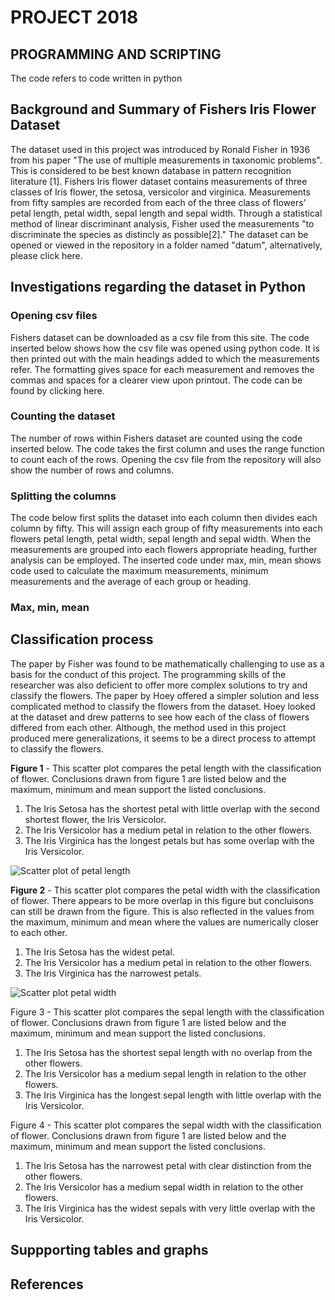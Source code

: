 # PROJECT 2018
## PROGRAMMING AND SCRIPTING
The code refers to code written in python
## Background and Summary of Fishers Iris Flower Dataset
The dataset used in this project was introduced by Ronald Fisher in 1936 from his paper "The use of multiple measurements in taxonomic problems". This is considered to be best known database in pattern recognition literature [1]. Fishers Iris flower dataset contains measurements of three classes of Iris flower, the setosa, versicolor and virginica. Measurements from fifty samples are recorded from each of the three class of flowers' petal length, petal width, sepal length and sepal width. Through a statistical method of linear discriminant analysis, Fisher used the measurements "to discriminate the species as distincly as possible[2]." The dataset can be opened or viewed in the repository in a folder named "datum", alternatively, please click here.  
## Investigations regarding the dataset in Python
### Opening csv files
Fishers dataset can be downloaded as a csv file from this site. The code inserted below shows how the csv file was opened using python code. It is then printed out with the main headings added to which the measurements refer. The formatting gives space for each measurement and removes the commas and spaces for a clearer view upon printout. The code can be found by clicking here.

### Counting the dataset
The number of rows within Fishers dataset are counted using the code inserted below. The code takes the first column and uses the range function to count each of the rows. Opening the csv file from the repository will also show the number of rows and columns. 

### Splitting the columns
The code below first splits the dataset into each column then divides each column by fifty. This will assign each group of fifty measurements into each flowers petal length, petal width, sepal length and sepal width. When the measurements are grouped into each flowers appropriate heading, further analysis can be employed. The inserted code under max, min, mean shows code used to calculate the maximum measurements, minimum measurements and the average of each group or heading. 

### Max, min, mean
 
## Classification process
The paper by Fisher was found to be mathematically challenging to use as a basis for the conduct of this project. The programming skills of the researcher was also deficient to offer more complex solutions to try and classify the flowers. The paper by Hoey offered a simpler solution and less complicated method to classify the flowers from the dataset. Hoey looked at the dataset and drew patterns to see how each of the class of flowers differed from each other. Although, the method used in this project produced mere generalizations, it seems to be a  direct process to attempt to classify the flowers.  

**Figure 1** - This scatter plot compares the petal length with the classification of flower. Conclusions drawn from figure 1 are listed below and the maximum, minimum and mean support the listed conclusions. 
1. The Iris Setosa has the shortest petal with little overlap with the second shortest flower, the Iris Versicolor.
2. The Iris Versicolor has a medium petal in relation to the other flowers.
3. The Iris Virginica has the longest petals but has some overlap with the Iris Versicolor.

![Scatter plot of petal length](https://github.com/NurseQ/Project-Iris-Flower-Dataset/blob/master/Images/Scatter%20petal%20length.png)


**Figure 2** - This scatter plot compares the petal width with the classification of flower. There appears to be more overlap in this figure but concluisons can still be drawn from the figure. This is also reflected in the values from the maximum, minimum and mean where the values are numerically closer to each other.  
1. The Iris Setosa has the widest petal.
2. The Iris Versicolor has a medium petal in relation to the other flowers.
3. The Iris Virginica has the narrowest petals.

![Scatter plot petal width](https://github.com/NurseQ/Project-Iris-Flower-Dataset/blob/master/Images/Scatter%20petal%20width.png)

Figure 3 - This scatter plot compares the sepal length with the classification of flower. Conclusions drawn from figure 1 are listed below and the maximum, minimum and mean support the listed conclusions. 
1. The Iris Setosa has the shortest sepal length with no overlap from the other flowers.
2. The Iris Versicolor has a medium sepal length in relation to the other flowers.
3. The Iris Virginica has the longest sepal length with little overlap with the Iris Versicolor.


Figure 4 - This scatter plot compares the sepal width with the classification of flower. Conclusions drawn from figure 1 are listed below and the maximum, minimum and mean support the listed conclusions. 
1. The Iris Setosa has the narrowest petal with clear distinction from the other flowers.
2. The Iris Versicolor has a medium sepal width in relation to the other flowers.
3. The Iris Virginica has the widest sepals with very little overlap with the Iris Versicolor.



  
## Suppporting tables and graphs
## References

